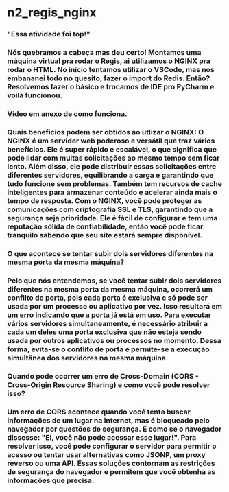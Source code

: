 # n2_regis_nginx

<h3>"Essa atividade foi top!"<h3/>
  
  Nós quebramos a cabeça mas deu certo! Montamos uma máquina virtual pra rodar o Regis, ai utilizamos o NGINX pra rodar o HTML.
No inicio tentamos utilizar o VSCode, mas nos embananei todo no quesito, fazer o import do Redis.
Então? Resolvemos fazer o básico e trocamos de IDE pro PyCharm e voilà funcionou.

<h3> Vídeo em anexo de como funciona.<h3/>

  Quais beneficios podem ser obtidos ao utlizar o NGINX:
  O NGINX é um servidor web poderoso e versátil que traz vários benefícios. Ele é super rápido e escalável, o que significa que pode lidar com muitas solicitações ao mesmo tempo sem ficar lento. Além disso, ele pode distribuir essas solicitações entre diferentes servidores, equilibrando a carga e garantindo que tudo funcione sem problemas. Também tem recursos de cache inteligentes para armazenar conteúdo e acelerar ainda mais o tempo de resposta. Com o NGINX, você pode proteger as comunicações com criptografia SSL e TLS, garantindo que a segurança seja prioridade. Ele é fácil de configurar e tem uma reputação sólida de confiabilidade, então você pode ficar tranquilo sabendo que seu site estará sempre disponível.

<h3>O que acontece se tentar subir dois servidores diferentes na mesma porta da mesma máquina?<h3/>
  
  Pelo que nós entendemos, se você tentar subir dois servidores diferentes na mesma porta da mesma máquina, ocorrerá um conflito de porta, pois cada porta é exclusiva e só pode ser usada por um processo ou aplicativo por vez. Isso resultará em um erro indicando que a porta já está em uso. Para executar vários servidores simultaneamente, é necessário atribuir a cada um deles uma porta exclusiva que não esteja sendo usada por outros aplicativos ou processos no momento. Dessa forma, evita-se o conflito de porta e permite-se a execução simultânea dos servidores na mesma máquina.

<h3>Quando pode ocorrer um erro de Cross-Domain (CORS - Cross-Origin Resource Sharing) e como você pode resolver isso?<h3/>

  Um erro de CORS acontece quando você tenta buscar informações de um lugar na internet, mas é bloqueado pelo navegador por questões de segurança. É como se o navegador dissesse: "Ei, você não pode acessar esse lugar!". Para resolver isso, você pode configurar o servidor para permitir o acesso ou tentar usar alternativas como JSONP, um proxy reverso ou uma API. Essas soluções contornam as restrições de segurança do navegador e permitem que você obtenha as informações que precisa.
